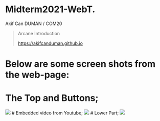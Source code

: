 # Midterm2021-WebT.
Akif Can DUMAN / COM20
>Arcane İntroduction
>
>https://akifcanduman.github.io

# Below are some screen shots from the web-page:
# The Top and Buttons;

<img src="https://user-images.githubusercontent.com/73740265/141811193-31195a9b-877f-4167-9e5e-0123c1b76673.png">
# Embedded video from Youtube;

<img src="https://user-images.githubusercontent.com/73740265/141811392-2d44cba4-bb1d-4e1b-94ad-e23c28e5a7eb.png">
# Lower Part;

<img src="https://user-images.githubusercontent.com/73740265/141811721-d0473d8c-9d5c-4db6-ad8e-756fb59f59cf.png">
